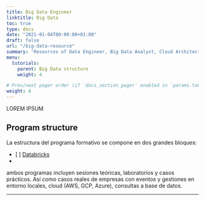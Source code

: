 ```yaml
---
title: Big Data Engineer
linktitle: Big Data
toc: true
type: docs
date: "2021-01-04T00:00:00+01:00"
draft: false
url: "/big-data-resource"
summary: "Resources of Data Engineer, Big Data Analyst, Cloud Architect"
menu:
  tutorials:
    parent: Big Data structure
    weight: 4

# Prev/next pager order (if `docs_section_pager` enabled in `params.toml`)
weight: 4
---
```


LOREM IPSUM


## Program structure

La estructura del programa formativo se compone en dos grandes bloques:

- [ ] [Databricks](/databricks-fundamentals)
- 

ambos programas incluyen sesiones teóricas, laboratorios y casos prácticos. Así como casos reales de empresas con eventos y gestiones en entorno locales, cloud (AWS, GCP, Azure), consultas a base de datos.

* * *

